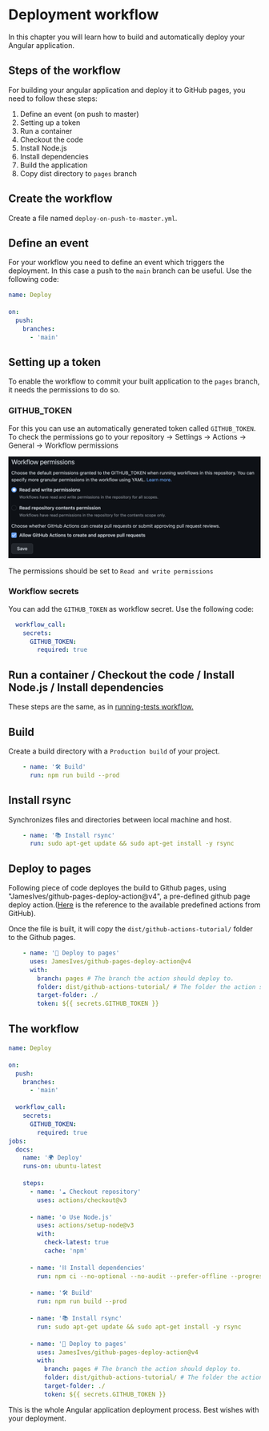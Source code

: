 # Deployment workflow
In this chapter you will learn how to build and automatically deploy your Angular application.

## Steps of the workflow
For building your angular application and deploy it to GitHub pages, you need to follow these steps:
1. Define an event (on push to master)
2. Setting up a token
3. Run a container
4. Checkout the code
5. Install Node.js
6. Install dependencies
7. Build the application
8. Copy dist directory to `pages` branch

## Create the workflow
Create a file named `deploy-on-push-to-master.yml`.

## Define an event
For your workflow you need to define an event which triggers the deployment.
In this case a push to the `main` branch can be useful. Use the following code:
```yml
name: Deploy

on:
  push:
    branches:
      - 'main'
```

## Setting up a token
To enable the workflow to commit your built application to the `pages` branch, it needs the permissions to do so.

### GITHUB_TOKEN
For this you can use an automatically generated token called `GITHUB_TOKEN`.
To check the permissions go to your repository &rarr; Settings &rarr; Actions &rarr; General &rarr; Workflow permissions  

![](assets/workflow-permissions.png)  

The permissions should be set to `Read and write permissions`

### Workflow secrets
You can add the `GITHUB_TOKEN` as workflow secret. Use the following code:  

```yml
  workflow_call:
    secrets:
      GITHUB_TOKEN:
        required: true
```

## Run a container / Checkout the code / Install Node.js / Install dependencies
These steps are the same, as in [running-tests workflow.](deployment-to-github-pages.md)


## Build 
Create a build directory with a `Production build` of your project.

```yml
    - name: '🛠️ Build'
      run: npm run build --prod
```


## Install rsync
Synchronizes files and directories between local machine and host.

```yml
    - name: '📚 Install rsync'
      run: sudo apt-get update && sudo apt-get install -y rsync
```


## Deploy to pages
Following piece of code deployes the build to Github pages, using "JamesIves/github-pages-deploy-action@v4", a pre-defined github page deploy action.([Here](https://github.com/actions) is the reference to the available predefined actions from GitHub).  

Once the file is built, it will copy the `dist/github-actions-tutorial/` folder to the Github pages.  


```yml
    - name: '🚀 Deploy to pages'
      uses: JamesIves/github-pages-deploy-action@v4
      with:
        branch: pages # The branch the action should deploy to.
        folder: dist/github-actions-tutorial/ # The folder the action should deploy.
        target-folder: ./
        token: ${{ secrets.GITHUB_TOKEN }}
```

 
## The workflow
```yml
name: Deploy

on:
  push:
    branches:
      - 'main'

  workflow_call:
    secrets:
      GITHUB_TOKEN:
        required: true
jobs:
  docs:
    name: '🌍 Deploy'
    runs-on: ubuntu-latest

    steps:
      - name: '☁️ Checkout repository'
        uses: actions/checkout@v3

      - name: '⚙️ Use Node.js'
        uses: actions/setup-node@v3
        with:
          check-latest: true
          cache: 'npm'

      - name: '⛓️ Install dependencies'
        run: npm ci --no-optional --no-audit --prefer-offline --progress=false

      - name: '🛠️ Build'
        run: npm run build --prod

      - name: '📚 Install rsync'
        run: sudo apt-get update && sudo apt-get install -y rsync

      - name: '🚀 Deploy to pages'
        uses: JamesIves/github-pages-deploy-action@v4
        with:
          branch: pages # The branch the action should deploy to.
          folder: dist/github-actions-tutorial/ # The folder the action should deploy.
          target-folder: ./
          token: ${{ secrets.GITHUB_TOKEN }}
```

This is the whole Angular application deployment process. Best wishes with your deployment.
